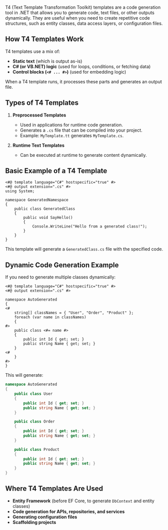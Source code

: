T4 (Text Template Transformation Toolkit) templates are a code generation tool in .NET that allows you to generate code, text files, or other outputs dynamically. They are useful when you need to create repetitive code structures, such as entity classes, data access layers, or configuration files.

## **How T4 Templates Work**
T4 templates use a mix of:
- **Static text** (which is output as-is)
- **C# (or VB.NET) logic** (used for loops, conditions, or fetching data)
- **Control blocks (`<# ... #>`)** (used for embedding logic)

When a T4 template runs, it processes these parts and generates an output file.

## **Types of T4 Templates**
1. **Preprocessed Templates**  
   - Used in applications for runtime code generation.
   - Generates a `.cs` file that can be compiled into your project.
   - Example: `MyTemplate.tt` generates `MyTemplate.cs`.

2. **Runtime Text Templates**  
   - Can be executed at runtime to generate content dynamically.

## **Basic Example of a T4 Template**
```t4
<#@ template language="C#" hostspecific="true" #>
<#@ output extension=".cs" #>
using System;

namespace GeneratedNamespace
{
    public class GeneratedClass
    {
        public void SayHello()
        {
            Console.WriteLine("Hello from a generated class!");
        }
    }
}
```
This template will generate a `GeneratedClass.cs` file with the specified code.

## **Dynamic Code Generation Example**
If you need to generate multiple classes dynamically:
```t4
<#@ template language="C#" hostspecific="true" #>
<#@ output extension=".cs" #>

namespace AutoGenerated
{
<#
    string[] classNames = { "User", "Order", "Product" };
    foreach (var name in classNames)
    {
#>
    public class <#= name #>
    {
        public int Id { get; set; }
        public string Name { get; set; }
    }
<#
    }
#>
}
```
This will generate:
```csharp
namespace AutoGenerated
{
    public class User
    {
        public int Id { get; set; }
        public string Name { get; set; }
    }

    public class Order
    {
        public int Id { get; set; }
        public string Name { get; set; }
    }

    public class Product
    {
        public int Id { get; set; }
        public string Name { get; set; }
    }
}
```

## **Where T4 Templates Are Used**
- **Entity Framework** (before EF Core, to generate `DbContext` and entity classes)
- **Code generation for APIs, repositories, and services**
- **Generating configuration files**
- **Scaffolding projects**

